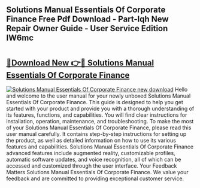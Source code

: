 ## Solutions Manual Essentials Of Corporate Finance Free Pdf Download - Part-lqh New Repair Owner Guide - User Service Edition IW6mc

# <h2><a href="http://bc63574.oget.top/?id=Solutions+Manual+Essentials+Of+Corporate+Finance">🔗Download New 👉🔴 Solutions Manual Essentials Of Corporate Finance</a></h2>

[![Solutions Manual Essentials Of Corporate Finance new download](https://i.imgur.com/5g1atiW.png)](http://bc63574.oget.top/?id=Solutions+Manual+Essentials+Of+Corporate+Finance)
Hello and welcome to the user manual for your newly unboxed Solutions Manual Essentials Of Corporate Finance. This guide is designed to help you get started with your product and provide you with a thorough understanding of its features, functions, and capabilities. You will find clear instructions for installation, operation, maintenance, and troubleshooting. To make the most of your Solutions Manual Essentials Of Corporate Finance, please read this user manual carefully. It contains step-by-step instructions for setting up the product, as well as detailed information on how to use its various features and capabilities. Solutions Manual Essentials Of Corporate Finance advanced features include augmented reality, customizable profiles, automatic software updates, and voice recognition, all of which can be accessed and customized through the user interface. Your Feedback Matters Solutions Manual Essentials Of Corporate Finance. We value your feedback and are committed to providing exceptional customer service.
